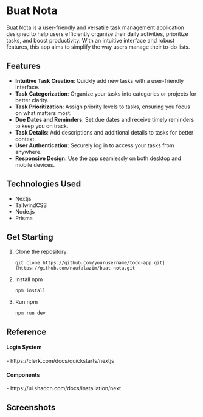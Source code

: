 # Buat Nota
Buat Nota is a user-friendly and versatile task management application designed to help users efficiently organize their daily activities, prioritize tasks, and boost productivity. With an intuitive interface and robust features, this app aims to simplify the way users manage their to-do lists.

## Features

- **Intuitive Task Creation**: Quickly add new tasks with a user-friendly interface.
- **Task Categorization**: Organize your tasks into categories or projects for better clarity.
- **Task Prioritization**: Assign priority levels to tasks, ensuring you focus on what matters most.
- **Due Dates and Reminders**: Set due dates and receive timely reminders to keep you on track.
- **Task Details**: Add descriptions and additional details to tasks for better context.
- **User Authentication**: Securely log in to access your tasks from anywhere.
- **Responsive Design**: Use the app seamlessly on both desktop and mobile devices.

## Technologies Used
  - Nextjs
  - TailwindCSS
  - Node.js
  - Prisma

## Get Starting

1. Clone the repository:

   ```shell
   git clone https://github.com/yourusername/todo-app.git](https://github.com/naufalazim/buat-nota.git

2. Install npm
    ```shell
   npm install
    
3. Run npm
    ```shell
   npm run dev

## Reference 
<h4>Login System</h4> - https://clerk.com/docs/quickstarts/nextjs
<h4>Components</h4> - https://ui.shadcn.com/docs/installation/next

## Screenshots





